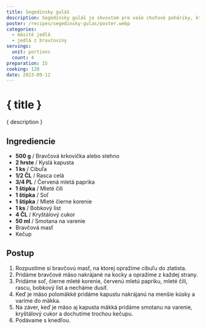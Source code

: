 ```yaml
---
title: Segedínsky guláš
description: Segedínsky guláš je skvostom pre vaše chuťové poháriky, ktorý vás prenáša priamo do maďarského kulinárskeho dedičstva.
poster: /recipes/segedinsky-gulas/poster.webp
categories:
  - mäsité jedlá
  - jedlá z bravčoviny
servings:
  unit: portions
  count: 4
preparation: 15
cooking: 120
date: 2023-09-12
---
```


# { title }

{ description }

## Ingrediencie

- **500 g** / Bravčová krkovička alebo stehno
- **2 hrste** / Kyslá kapusta
- **1 ks** / Cibuľa
- **1/2 ČL** / Rasca celá
- **3/4 PL** / Červená mletá paprika
- **1 štipka** / Mleté čili
- **1 štipka** / Soľ
- **1 štipka** / Mleté čierne korenie
- **1 ks** / Bobkový list
- **4 ČL** / Kryštálový cukor
- **50 ml** / Smotana na varenie
- Bravčová masť
- Kečup

## Postup

1. Rozpustíme si bravčovú masť, na ktorej opražíme cibuľu do zlatista.
2. Pridáme bravčové mäso nakrájané na kocky a opražíme z každej strany.
3. Pridáme soľ, čierne mleté korenie, červenú mletú papriku, mleté čili, rascu, bobkový list a necháme dusiť.
4. Keď je mäso polomäkké pridáme kapustu nakrájanú na menšie kúsky a varíme do mäkka.
5. Na záver, keď je mäso aj kapusta mäkká pridáme smotanu na varenie, kryštálový cukor a dochutíme trochou kečupu.
6. Podávame s knedľou.
